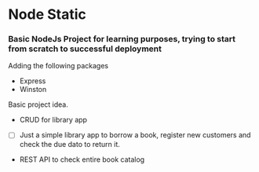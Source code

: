 # Node Static
### Basic NodeJs Project for learning purposes, trying to start from scratch to successful deployment

Adding the following packages
- Express
- Winston

Basic project idea.
- CRUD for library app
- [ ] Just a simple library app to borrow a book, register new customers and check the due dato to return it.
- REST API to check entire book catalog